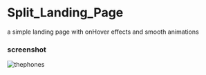 # Split_Landing_Page
a simple landing page with onHover effects and smooth animations
### screenshot
![thephones](https://user-images.githubusercontent.com/72988903/144109243-b8949f7d-80f3-4e22-b964-b1c884fe8e89.gif)
